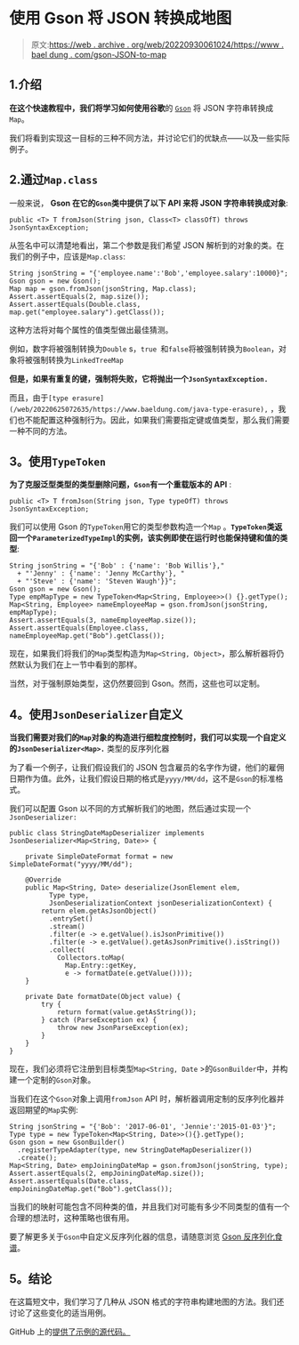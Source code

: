 # 使用 Gson 将 JSON 转换成地图

> 原文:[https://web . archive . org/web/20220930061024/https://www . bael dung . com/gson-JSON-to-map](https://web.archive.org/web/20220930061024/https://www.baeldung.com/gson-json-to-map)

## 1.介绍

**在这个快速教程中，我们将学习如何使用谷歌**的 [`Gson`](https://web.archive.org/web/20220625072635/https://github.com/google/gson) 将 JSON 字符串转换成`Map`。

我们将看到实现这一目标的三种不同方法，并讨论它们的优缺点——以及一些实际例子。

## 2.通过`Map.class`

一般来说， **Gson 在它的`Gson`类中提供了以下 API 来将 JSON 字符串转换成对象**:

```
public <T> T fromJson(String json, Class<T> classOfT) throws JsonSyntaxException;
```

从签名中可以清楚地看出，第二个参数是我们希望 JSON 解析到的对象的类。在我们的例子中，应该是`Map.class`:

```
String jsonString = "{'employee.name':'Bob','employee.salary':10000}";
Gson gson = new Gson();
Map map = gson.fromJson(jsonString, Map.class);
Assert.assertEquals(2, map.size());
Assert.assertEquals(Double.class, map.get("employee.salary").getClass());
```

这种方法将对每个属性的值类型做出最佳猜测。

例如，数字将被强制转换为`Double` s，`true `和`false`将被强制转换为`Boolean`，对象将被强制转换为`LinkedTreeMap`

**但是，如果有重复的键，强制将失败，它将抛出一个`JsonSyntaxException.`**

而且，由于`[type erasure](/web/20220625072635/https://www.baeldung.com/java-type-erasure),` ，我们也不能配置这种强制行为。因此，如果我们需要指定键或值类型，那么我们需要一种不同的方法。

## **3。使用`TypeToken`**

**为了克服泛型类型的类型删除问题，`Gson`有一个重载版本的 API** :

```
public <T> T fromJson(String json, Type typeOfT) throws JsonSyntaxException;
```

我们可以使用 Gson 的`TypeToken`用它的类型参数构造一个`Map` 。**`TypeToken`类返回一个`ParameterizedTypeImpl`的实例，该实例即使在运行时也能保持键和值的类型**:

```
String jsonString = "{'Bob' : {'name': 'Bob Willis'},"
  + "'Jenny' : {'name': 'Jenny McCarthy'}, "
  + "'Steve' : {'name': 'Steven Waugh'}}";
Gson gson = new Gson();
Type empMapType = new TypeToken<Map<String, Employee>>() {}.getType();
Map<String, Employee> nameEmployeeMap = gson.fromJson(jsonString, empMapType);
Assert.assertEquals(3, nameEmployeeMap.size());
Assert.assertEquals(Employee.class, nameEmployeeMap.get("Bob").getClass()); 
```

现在，如果我们将我们的`Map`类型构造为`Map<String, Object>`，那么解析器将仍然默认为我们在上一节中看到的那样。

当然，对于强制原始类型，这仍然要回到 Gson。然而，这些也可以定制。

## **4。使用`JsonDeserializer`自定义**

**当我们需要对我们的`Map`对象的构造进行细粒度控制时，我们可以实现一个自定义的`JsonDeserializer<Map>.`** 类型的反序列化器

为了看一个例子，让我们假设我们的 JSON 包含雇员的名字作为键，他们的雇佣日期作为值。此外，让我们假设日期的格式是`yyyy/MM/dd`，这不是`Gson`的标准格式。

我们可以配置 Gson 以不同的方式解析我们的地图，然后通过实现一个`JsonDeserializer:`

```
public class StringDateMapDeserializer implements JsonDeserializer<Map<String, Date>> {

    private SimpleDateFormat format = new SimpleDateFormat("yyyy/MM/dd");

    @Override
    public Map<String, Date> deserialize(JsonElement elem,
          Type type,
          JsonDeserializationContext jsonDeserializationContext) {
        return elem.getAsJsonObject()
          .entrySet()
          .stream()
          .filter(e -> e.getValue().isJsonPrimitive())
          .filter(e -> e.getValue().getAsJsonPrimitive().isString())
          .collect(
            Collectors.toMap(
              Map.Entry::getKey,
              e -> formatDate(e.getValue())));
    }

    private Date formatDate(Object value) {
        try {
            return format(value.getAsString());
        } catch (ParseException ex) {
            throw new JsonParseException(ex);
        }
    }
} 
```

现在，我们必须将它注册到目标类型`Map<String, Date` >的`GsonBuilder`中，并构建一个定制的`Gson`对象。

当我们在这个`Gson`对象上调用`fromJson` API 时，解析器调用定制的反序列化器并返回期望的`Map`实例:

```
String jsonString = "{'Bob': '2017-06-01', 'Jennie':'2015-01-03'}";
Type type = new TypeToken<Map<String, Date>>(){}.getType();
Gson gson = new GsonBuilder()
  .registerTypeAdapter(type, new StringDateMapDeserializer())
  .create();
Map<String, Date> empJoiningDateMap = gson.fromJson(jsonString, type);
Assert.assertEquals(2, empJoiningDateMap.size());
Assert.assertEquals(Date.class, empJoiningDateMap.get("Bob").getClass()); 
```

当我们的映射可能包含不同种类的值，并且我们对可能有多少不同类型的值有一个合理的想法时，这种策略也很有用。

要了解更多关于`Gson`中自定义反序列化器的信息，请随意浏览 [Gson 反序列化食谱](/web/20220625072635/https://www.baeldung.com/gson-deserialization-guide)。

## **5。结论**

在这篇短文中，我们学习了几种从 JSON 格式的字符串构建地图的方法。我们还讨论了这些变化的适当用例。

GitHub 上的[提供了示例的源代码。](https://web.archive.org/web/20220625072635/https://github.com/eugenp/tutorials/tree/master/json-modules/gson)